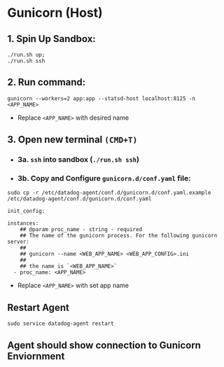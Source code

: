 # Gunicorn (Host)

## 1. Spin Up Sandbox:
```
./run.sh up;
./run.sh ssh
```
## 2. Run command: 

```
gunicorn --workers=2 app:app --statsd-host localhost:8125 -n <APP_NAME>
```
- Replace `<APP_NAME>` with desired name

## 3. Open new terminal `(CMD+T)`
- ### 3a. `ssh` into sandbox (`./run.sh ssh`)
- ### 3b. Copy and Configure `gunicorn.d/conf.yaml` file: 

```
sudo cp -r /etc/datadog-agent/conf.d/gunicorn.d/conf.yaml.example /etc/datadog-agent/conf.d/gunicorn.d/conf.yaml
```

```
init_config:

instances:
    ## @param proc_name - string - required
    ## The name of the gunicorn process. For the following gunicorn server:
    ##
    ## gunicorn --name <WEB_APP_NAME> <WEB_APP_CONFIG>.ini
    ##
    ## the name is `<WEB_APP_NAME>`
  - proc_name: <APP_NAME>

```
- Replace `<APP_NAME>` with set app name

## Restart Agent

```
sudo service datadog-agent restart
```
 
## Agent should show connection to Gunicorn Enviornment

